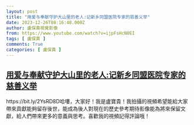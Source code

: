 ```yaml
---
layout: post
title: "用爱与奉献守护大山里的老人:记新乡同盟医院专家的慈善义举"
date: 2023-12-26T08:16:48.000Z
author: 盧保貴視覺影像
from: https://www.youtube.com/watch?v=ijpFsHcN0EI
tags: [ 盧保貴 ]
comments: True
categories: [ 盧保貴 ]
---
```

<!--1703578608000-->
[用爱与奉献守护大山里的老人:记新乡同盟医院专家的慈善义举](https://www.youtube.com/watch?v=ijpFsHcN0EI)
------

<div>
https://bit.ly/2YsRD8D哈嘍，大家好！我是盧寶貴！我拍攝的視頻希望能給大家帶來貢獻能夠留存後世，能成為後人對現在的歷史參考期待影像能為將來保留文獻，給人們帶來更多的意義與思考。喜歡我的視頻記得評論哦！
</div>
